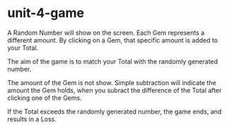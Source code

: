 # unit-4-game

A Random Number will show on the screen. Each Gem represents a different amount. By clicking on a Gem, that specific amount is added to your Total. 

The aim of the game is to match your Total with the randomly generated number. 

The amount of the Gem is not show. Simple subtraction will indicate the amount the Gem holds, when you subract the difference of the Total after clicking one of the Gems. 

If the Total exceeds the randomly generated number, the game ends, and results in a Loss. 
